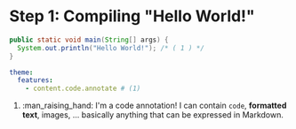 # Step 1: Compiling "Hello World!"

```java
public static void main(String[] args) {
  System.out.println("Hello World!"); /* ( 1 ) */
}
```

``` yaml
theme:
  features:
    - content.code.annotate # (1)
```

1.  :man_raising_hand: I'm a code annotation! I can contain `code`, __formatted
    text__, images, ... basically anything that can be expressed in Markdown.
